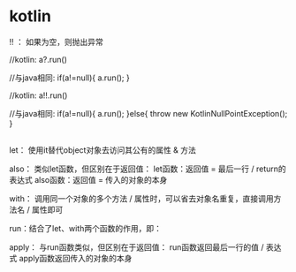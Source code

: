 # kotlin

!! ： 如果为空，则抛出异常


//kotlin:
a?.run()
 
//与java相同:
if(a!=null){
 a.run();
}


//kotlin:
a!!.run()

//与java相同: 
if(a!=null){
 a.run();
}else{
 throw new KotlinNullPointException();
}


## 
let： 使用it替代object对象去访问其公有的属性 & 方法

also：
	类似let函数，但区别在于返回值：
	let函数：返回值 = 最后一行 / return的表达式
	also函数：返回值 = 传入的对象的本身

with： 调用同一个对象的多个方法 / 属性时，可以省去对象名重复，直接调用方法名 / 属性即可

run：结合了let、with两个函数的作用，即：

apply：
	与run函数类似，但区别在于返回值：
	run函数返回最后一行的值 / 表达式
	apply函数返回传入的对象的本身



